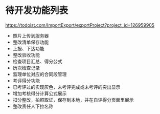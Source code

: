 # 待开发功能列表

https://todoist.com/ImportExport/exportProject?project_id=126959905

* 照片上传到服务器
* 整改清单保存功能
* 上报、下达功能
* 整改验收功能
* 检查项目汇总、得分公式
* 历次检查记录
* 监理单位对应的合同段管理
* 考评得分功能
* 已考评过的实现灰色，未考评完成或未考评的突出显示
* 增加考核得分计算公式展示
* 扣分整改，拍照取证，保存到本地，并在自评得分页面里展示
* 整改责任人下拉名称